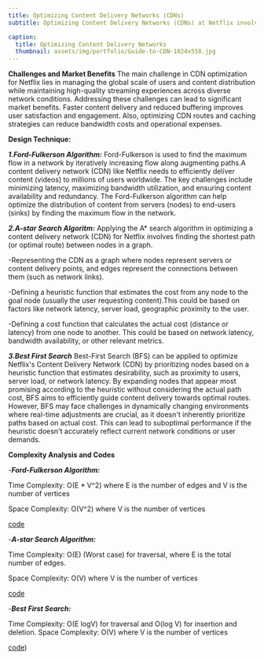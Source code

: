 ```yaml
---
title: Optimizing Content Delivery Networks (CDNs)
subtitle: Optimizing Content Delivery Networks (CDNs) at Netflix involves enhancing the distribution and delivery of video content to users worldwide. CDNs are important infrastructure components that ensure fast, reliable and efficient delivery of streaming media by minimizing latency and improving data transfer speeds.

caption:
  title: Optimizing Content Delivery Networks
  thumbnail: assets/img/portfolio/Guide-to-CDN-1024x558.jpg
---
```

**Challenges and Market Benefits**
The main challenge in CDN optimization for Netflix lies in managing the global scale of users and content distribution while maintaining high-quality streaming experiences across diverse network conditions. Addressing these challenges can lead to significant market benefits. Faster content delivery and reduced buffering improves user satisfaction and engagement. Also, optimizing CDN routes and caching strategies can reduce bandwidth costs and operational expenses.

**Design Technique:**

**_1.Ford-Fulkerson Algorithm:_**
Ford-Fulkerson is used to find the maximum flow in a network by iteratively increasing flow along augmenting paths.A content delivery network (CDN) like Netflix needs to efficiently deliver content (videos) to millions of users worldwide. The key challenges include minimizing latency, maximizing bandwidth utilization, and ensuring content availability and redundancy. The Ford-Fulkerson algorithm can help optimize the distribution of content from servers (nodes) to end-users (sinks) by finding the maximum flow in the network.

**_2.A-star Search Algoritm:_**
Applying the A* search algorithm in optimizing a content delivery network (CDN) for Netflix involves finding the shortest path (or optimal route) between nodes in a graph. 

-Representing the CDN as a graph where nodes represent servers or content delivery points, and edges represent the connections between them (such as network links).

-Defining a heuristic function that estimates the cost from any node to the goal node (usually the user requesting content).This could be based on factors like network latency, server load, geographic proximity to the user.

-Defining a cost function that calculates the actual cost (distance or latency) from one node to another. This could be based on network latency, bandwidth availability, or other relevant metrics.

**_3.Best First Search_**
Best-First Search (BFS) can be applied to optimize Netflix's Content Delivery Network (CDN) by prioritizing nodes based on a heuristic function that estimates desirability, such as proximity to users, server load, or network latency. By expanding nodes that appear most promising according to the heuristic without considering the actual path cost, BFS aims to efficiently guide content delivery towards optimal routes. However, BFS may face challenges in dynamically changing environments where real-time adjustments are crucial, as it doesn't inherently prioritize paths based on actual cost. This can lead to suboptimal performance if the heuristic doesn't accurately reflect current network conditions or user demands.



**Complexity Analysis and Codes**

-_**Ford-Fulkerson Algorithm:**_

Time Complexity: O(E * V^2) where E is the number of edges and V is the number of vertices

Space Complexity: O(V^2) where V is the number of vertices

[code](https://github.com/PAI-SHREYA/DSA/blob/main/Trees/Ford-Fulkerson.cpp)

-_**A-star Search Algorithm:**_

Time Complexity: O(E) (Worst case) for traversal, where E is the total number of edges.

Space Complexity: O(V) where V is the number of vertices

[code](https://github.com/PAI-SHREYA/DSA/blob/main/Graph%20Traversal/A*-search.cpp)

-_**Best First Search:**_

Time Complexity: O(E logV) for traversal and O(log V) for insertion and deletion.
Space Complexity: O(V) where V is the number of vertices

[code](https://github.com/PAI-SHREYA/DSA/blob/main/Graph%20Traversal/best-first-search.cpp))


